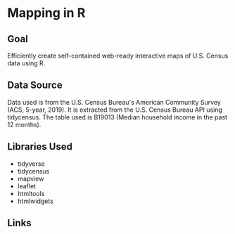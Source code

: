 # Mapping in R

## Goal

Efficiently create self-contained web-ready interactive maps of U.S. Census data using R.

## Data Source

Data used is from the U.S. Census Bureau's American Community Survey (ACS, 5-year, 2019). It is extracted from the U.S. Census Bureau API using tidycensus. The table used is B19013 (Median household income in the past 12 months).

## Libraries Used
- tidyverse
- tidycensus
- mapview
- leaflet
- htmltools
- htmlwidgets

## Links

